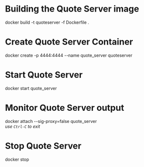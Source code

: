 ﻿# Building the Quote Server image
docker build -t quoteserver -f Dockerfile .

# Create Quote Server Container
docker create -p 4444:4444 --name quote_server quoteserver

# Start Quote Server
docker start quote_server

# Monitor Quote Server output
docker attach --sig-proxy=false quote_server  
_use `Ctrl-C` to exit_

# Stop Quote Server
docker stop